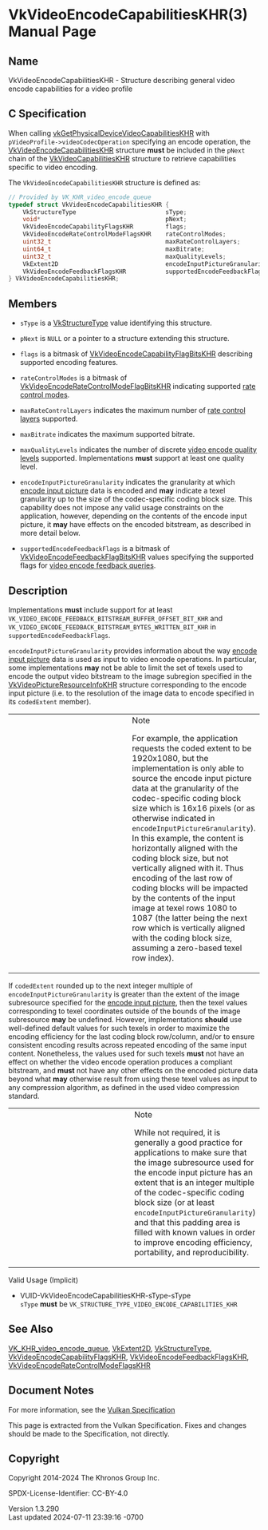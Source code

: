 # VkVideoEncodeCapabilitiesKHR(3) Manual Page

## Name

VkVideoEncodeCapabilitiesKHR - Structure describing general video encode
capabilities for a video profile



## <a href="#_c_specification" class="anchor"></a>C Specification

When calling
[vkGetPhysicalDeviceVideoCapabilitiesKHR](https://registry.khronos.org/vulkan/specs/1.3-extensions/man/html/vkGetPhysicalDeviceVideoCapabilitiesKHR.html)
with `pVideoProfile->videoCodecOperation` specifying an encode
operation, the
[VkVideoEncodeCapabilitiesKHR](https://registry.khronos.org/vulkan/specs/1.3-extensions/man/html/VkVideoEncodeCapabilitiesKHR.html)
structure **must** be included in the `pNext` chain of the
[VkVideoCapabilitiesKHR](https://registry.khronos.org/vulkan/specs/1.3-extensions/man/html/VkVideoCapabilitiesKHR.html) structure to
retrieve capabilities specific to video encoding.

The `VkVideoEncodeCapabilitiesKHR` structure is defined as:

``` c
// Provided by VK_KHR_video_encode_queue
typedef struct VkVideoEncodeCapabilitiesKHR {
    VkStructureType                         sType;
    void*                                   pNext;
    VkVideoEncodeCapabilityFlagsKHR         flags;
    VkVideoEncodeRateControlModeFlagsKHR    rateControlModes;
    uint32_t                                maxRateControlLayers;
    uint64_t                                maxBitrate;
    uint32_t                                maxQualityLevels;
    VkExtent2D                              encodeInputPictureGranularity;
    VkVideoEncodeFeedbackFlagsKHR           supportedEncodeFeedbackFlags;
} VkVideoEncodeCapabilitiesKHR;
```

## <a href="#_members" class="anchor"></a>Members

- `sType` is a [VkStructureType](https://registry.khronos.org/vulkan/specs/1.3-extensions/man/html/VkStructureType.html) value identifying
  this structure.

- `pNext` is `NULL` or a pointer to a structure extending this
  structure.

- `flags` is a bitmask of
  [VkVideoEncodeCapabilityFlagBitsKHR](https://registry.khronos.org/vulkan/specs/1.3-extensions/man/html/VkVideoEncodeCapabilityFlagBitsKHR.html)
  describing supported encoding features.

- `rateControlModes` is a bitmask of
  [VkVideoEncodeRateControlModeFlagBitsKHR](https://registry.khronos.org/vulkan/specs/1.3-extensions/man/html/VkVideoEncodeRateControlModeFlagBitsKHR.html)
  indicating supported <a
  href="https://registry.khronos.org/vulkan/specs/1.3-extensions/html/vkspec.html#encode-rate-control-modes"
  target="_blank" rel="noopener">rate control modes</a>.

- `maxRateControlLayers` indicates the maximum number of <a
  href="https://registry.khronos.org/vulkan/specs/1.3-extensions/html/vkspec.html#encode-rate-control-layers"
  target="_blank" rel="noopener">rate control layers</a> supported.

- `maxBitrate` indicates the maximum supported bitrate.

- `maxQualityLevels` indicates the number of discrete <a
  href="https://registry.khronos.org/vulkan/specs/1.3-extensions/html/vkspec.html#encode-quality-level"
  target="_blank" rel="noopener">video encode quality levels</a>
  supported. Implementations **must** support at least one quality
  level.

- `encodeInputPictureGranularity` indicates the granularity at which <a
  href="https://registry.khronos.org/vulkan/specs/1.3-extensions/html/vkspec.html#encode-input-picture"
  target="_blank" rel="noopener">encode input picture</a> data is
  encoded and **may** indicate a texel granularity up to the size of the
  codec-specific coding block size. This capability does not impose any
  valid usage constraints on the application, however, depending on the
  contents of the encode input picture, it **may** have effects on the
  encoded bitstream, as described in more detail below.

- `supportedEncodeFeedbackFlags` is a bitmask of
  [VkVideoEncodeFeedbackFlagBitsKHR](https://registry.khronos.org/vulkan/specs/1.3-extensions/man/html/VkVideoEncodeFeedbackFlagBitsKHR.html)
  values specifying the supported flags for <a
  href="https://registry.khronos.org/vulkan/specs/1.3-extensions/html/vkspec.html#queries-video-encode-feedback"
  target="_blank" rel="noopener">video encode feedback queries</a>.

## <a href="#_description" class="anchor"></a>Description

Implementations **must** include support for at least
`VK_VIDEO_ENCODE_FEEDBACK_BITSTREAM_BUFFER_OFFSET_BIT_KHR` and
`VK_VIDEO_ENCODE_FEEDBACK_BITSTREAM_BYTES_WRITTEN_BIT_KHR` in
`supportedEncodeFeedbackFlags`.

`encodeInputPictureGranularity` provides information about the way <a
href="https://registry.khronos.org/vulkan/specs/1.3-extensions/html/vkspec.html#encode-input-picture"
target="_blank" rel="noopener">encode input picture</a> data is used as
input to video encode operations. In particular, some implementations
**may** not be able to limit the set of texels used to encode the output
video bitstream to the image subregion specified in the
[VkVideoPictureResourceInfoKHR](https://registry.khronos.org/vulkan/specs/1.3-extensions/man/html/VkVideoPictureResourceInfoKHR.html)
structure corresponding to the encode input picture (i.e. to the
resolution of the image data to encode specified in its `codedExtent`
member).

<table>
<colgroup>
<col style="width: 50%" />
<col style="width: 50%" />
</colgroup>
<tbody>
<tr>
<td class="icon"><em></em></td>
<td class="content">Note
<p>For example, the application requests the coded extent to be
1920x1080, but the implementation is only able to source the encode
input picture data at the granularity of the codec-specific coding block
size which is 16x16 pixels (or as otherwise indicated in
<code>encodeInputPictureGranularity</code>). In this example, the
content is horizontally aligned with the coding block size, but not
vertically aligned with it. Thus encoding of the last row of coding
blocks will be impacted by the contents of the input image at texel rows
1080 to 1087 (the latter being the next row which is vertically aligned
with the coding block size, assuming a zero-based texel row
index).</p></td>
</tr>
</tbody>
</table>

If `codedExtent` rounded up to the next integer multiple of
`encodeInputPictureGranularity` is greater than the extent of the image
subresource specified for the <a
href="https://registry.khronos.org/vulkan/specs/1.3-extensions/html/vkspec.html#encode-input-picture"
target="_blank" rel="noopener">encode input picture</a>, then the texel
values corresponding to texel coordinates outside of the bounds of the
image subresource **may** be undefined. However, implementations
**should** use well-defined default values for such texels in order to
maximize the encoding efficiency for the last coding block row/column,
and/or to ensure consistent encoding results across repeated encoding of
the same input content. Nonetheless, the values used for such texels
**must** not have an effect on whether the video encode operation
produces a compliant bitstream, and **must** not have any other effects
on the encoded picture data beyond what **may** otherwise result from
using these texel values as input to any compression algorithm, as
defined in the used video compression standard.

<table>
<colgroup>
<col style="width: 50%" />
<col style="width: 50%" />
</colgroup>
<tbody>
<tr>
<td class="icon"><em></em></td>
<td class="content">Note
<p>While not required, it is generally a good practice for applications
to make sure that the image subresource used for the encode input
picture has an extent that is an integer multiple of the codec-specific
coding block size (or at least
<code>encodeInputPictureGranularity</code>) and that this padding area
is filled with known values in order to improve encoding efficiency,
portability, and reproducibility.</p></td>
</tr>
</tbody>
</table>

Valid Usage (Implicit)

- <a href="#VUID-VkVideoEncodeCapabilitiesKHR-sType-sType"
  id="VUID-VkVideoEncodeCapabilitiesKHR-sType-sType"></a>
  VUID-VkVideoEncodeCapabilitiesKHR-sType-sType  
  `sType` **must** be `VK_STRUCTURE_TYPE_VIDEO_ENCODE_CAPABILITIES_KHR`

## <a href="#_see_also" class="anchor"></a>See Also

[VK_KHR_video_encode_queue](https://registry.khronos.org/vulkan/specs/1.3-extensions/man/html/VK_KHR_video_encode_queue.html),
[VkExtent2D](https://registry.khronos.org/vulkan/specs/1.3-extensions/man/html/VkExtent2D.html), [VkStructureType](https://registry.khronos.org/vulkan/specs/1.3-extensions/man/html/VkStructureType.html),
[VkVideoEncodeCapabilityFlagsKHR](https://registry.khronos.org/vulkan/specs/1.3-extensions/man/html/VkVideoEncodeCapabilityFlagsKHR.html),
[VkVideoEncodeFeedbackFlagsKHR](https://registry.khronos.org/vulkan/specs/1.3-extensions/man/html/VkVideoEncodeFeedbackFlagsKHR.html),
[VkVideoEncodeRateControlModeFlagsKHR](https://registry.khronos.org/vulkan/specs/1.3-extensions/man/html/VkVideoEncodeRateControlModeFlagsKHR.html)

## <a href="#_document_notes" class="anchor"></a>Document Notes

For more information, see the <a
href="https://registry.khronos.org/vulkan/specs/1.3-extensions/html/vkspec.html#VkVideoEncodeCapabilitiesKHR"
target="_blank" rel="noopener">Vulkan Specification</a>

This page is extracted from the Vulkan Specification. Fixes and changes
should be made to the Specification, not directly.

## <a href="#_copyright" class="anchor"></a>Copyright

Copyright 2014-2024 The Khronos Group Inc.

SPDX-License-Identifier: CC-BY-4.0

Version 1.3.290  
Last updated 2024-07-11 23:39:16 -0700
